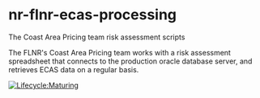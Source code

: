 # nr-flnr-ecas-processing
The Coast Area Pricing team risk assessment scripts

The FLNR's Coast Area Pricing team works with a risk assessment spreadsheet that connects to the production oracle database server, and retrieves ECAS data on a regular basis. 

[![Lifecycle:Maturing](https://img.shields.io/badge/Lifecycle-Maturing-007EC6)](<Redirect-URL>)
